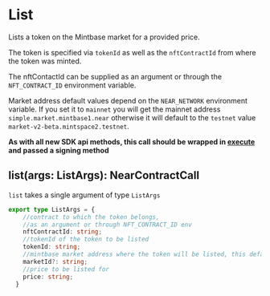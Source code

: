 
# List

Lists a token on the Mintbase market for a provided price.

The token is specified via `tokenId` as well as the `nftContractId` from where the token was minted.

The nftContactId can be supplied as an argument or through the ``NFT_CONTRACT_ID`` environment variable.

Market address default values depend on the `NEAR_NETWORK` environment variable. If you set it to `mainnet` you will get the mainnet address `simple.market.mintbase1.near` otherwise it will default to the `testnet` value `market-v2-beta.mintspace2.testnet`.

**As with all new SDK api methods, this call should be wrapped in [execute](../#execute) and passed a signing method**

## list(args: ListArgs): NearContractCall

`list` takes a single argument of type `ListArgs`

```typescript
export type ListArgs = {
    //contract to which the token belongs, 
    //as an argument or through NFT_CONTRACT_ID env
    nftContractId: string;
    //tokenId of the token to be listed
    tokenId: string;
    //mintbase market address where the token will be listed, this defaults to the correct value depending on the NEAR_NETWORK environment variable
    marketId?: string;
    //price to be listed for
    price: string;
  }
```


